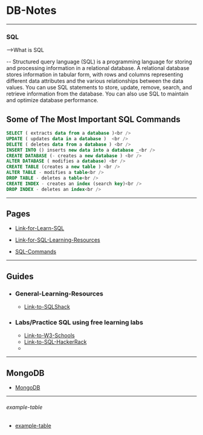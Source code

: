# DB-Notes

---------------------------------------------------------------------------------------------

### SQL 

-->What is SQL 

-- Structured query language (SQL) is a programming language for storing and 
processing information in a relational database. A relational database stores 
information in tabular form, with rows and columns representing different 
data attributes and the various relationships between the data values. 
You can use SQL statements to store, update, remove, search, and retrieve information from the database. 
You can also use SQL to maintain and optimize database performance.


## Some of The Most Important SQL Commands
```SQL
SELECT ( extracts data from a database )<br />
UPDATE ( updates data in a database )  <br />
DELETE ( deletes data from a database ) <br />
INSERT INTO () inserts new data into a database _<br />
CREATE DATABASE (- creates a new database ) <br />
ALTER DATABASE ( modifies a database) <br />
CREATE TABLE (creates a new table ) <br />
ALTER TABLE - modifies a table<br />
DROP TABLE - deletes a table<br />
CREATE INDEX - creates an index (search key)<br />
DROP INDEX - deletes an index<br />
```

---------------------------------------------------------------------------------------------
## Pages 
- [Link-for-Learn-SQL](sql/learn-sql.md)

- [Link-for-SQL-Learning-Resources](sql/learning-resources.md)

- [SQL-Commands](sql/sql-commands.md)


---------------------------------------------------------------------------------------------
## Guides

- ### General-Learning-Resources
    - [Link-to-SQLShack](https://www.sqlshack.com/learn-sql-sql-query-practice/)

- ### Labs/Practice SQL using free learning labs
    - [Link-to-W3-Schools](https://www.w3schools.com/sql/sql_exercises.asp)
    - [Link-to-SQL-HackerRack](https://www.hackerrank.com/domains/sql)
    - 

---------------------------------------------------------------------------------------------
## MongoDB

- [MongoDB](mongodb/learn-mongodb.md)

---------------------------------------------------------------------------------------------

###### example-table

- [example-table](example-table.md)